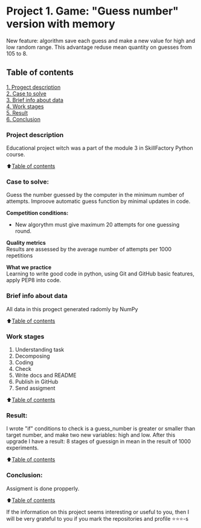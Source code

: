 # Project 1. Game: "Guess number" version with memory

New feature: algorithm save each guess and make a new value for high and low random range.
This advantage reduse mean quantity on guesses from 105 to 8.

## Table of contents  
[1. Progect description](#project-description)  
[2. Case to solve](#case-to-solve)  
[3. Brief info about data](#brief-info-about-data)  
[4. Work stages](#work-stages)  
[5. Result](#result)    
[6. Conclusion](#conclusion) 

### Project description    
Educational project witch was a part of the module 3 in SkillFactory Python course.

:arrow_up:[Table of contents](#table-of-contents)


### Case to solve:   
Guess the number guessed by the computer in the minimum number of attempts. Improove automatic guess function by minimal updates in code.

**Competition conditions:**  
- New algorythm must give maximum 20 attempts for one guessing round.

**Quality metrics**     
Results are assessed by the average number of attempts per 1000 repetitions

**What we practice**     
Learning to write good code in python, using Git and GitHub basic features, apply PEP8 into code.


### Brief info about data
All data in this progect generated radomly by NumPy
  
:arrow_up:[Table of contents](#table-of-contents)


### Work stages  
1. Understanding task
2. Decomposing
3. Coding
4. Check
5. Write docs and README
6. Publish in GitHub
7. Send assigment

:arrow_up:[Table of contents](#table-of-contents)


### Result:  

I wrote "if" conditions to check is a guess_number is greater or smaller than target number, and make two new variables: high and low.
After this upgrade I have a result: 8 stages of guessign in mean in the result of 1000 experiments.

:arrow_up:[Table of contents](#table-of-contents)


### Conclusion:

Assigment is done propperly.

:arrow_up:[Table of contents](#table-of-contents)


If the information on this project seems interesting or useful to you, then I will be very grateful to you if you mark the repositories and profile ⭐️⭐️⭐️-s
